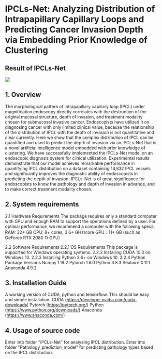 # IPCLs-Net: Analyzing Distribution of Intrapapillary Capillary Loops and Predicting Cancer Invasion Depth via Embedding Prior Knowledge of Clustering

## Result of IPCLs-Net
![](https://github.com/mintanwei/IPCLs-Net/tree/main/results/Outputs_of_IPCLsNet.png) 

## 1. Overview
The morphological pattern of intrapapillary capillary loop (IPCL) under magnification endoscopy directly correlates with the destruction of the original mucosal structure, depth of invasion, and treatment modality chosen for submucosal invasive cancer. Endoscopists have utilized it on diagnosing cancer with only limited clinical value, because the relationship of the distribution of IPCL with the depth of invasion is not quantitative and clear currently. Here we show that the complex distribution of IPCL can be quantified and used to predict the depth of invasion via an IPCLs-Net that is a novel artificial intelligence model embedded with prior knowledge of clustering. We have successfully implemented the IPCLs-Net model on an endoscopic diagnosis system for clinical utilization. Experimental results demonstrate that our model achieves remarkable performance in quantifying IPCL distribution on a dataset containing 14,832 IPCL vessels and significantly improves the diagnostic ability of endoscopists in predicting the depth of invasion. IPCLs-Net is of great significance for endoscopists to know the pathology and depth of invasion in advance, and to make correct treatment modality chosen.

## 2. System requirements
  2.1 Hardware Requirements
    The package requires only a standard computer with GPU and enough RAM to support the operations defined by a user. 
    For optimal performance, we recommend a computer with the following specs:
    RAM: 32+ GB
    CPU: 8+ cores, 3.6+ GHz/core
    GPU：11+ GB (such as GeForce RTX 2080 Ti GPU)
  
  2.2 Software Requirements
  2.2.1 OS Requirements
          This package is supported for Windows operating systems.
  2.2.2 Installing CUDA 10.0 on Windows 10.
  2.2.3 Installing Python 3.6+ on Windows 10.
  2.2.4 Python Package Versions
	    Numpy 1.19.2
	    Pytorch 1.6.0
      Python 3.8.3
	    Seaborn 0.11.1
      Anaconda 4.9.2
	 
## 3. Installation Guide
  A working version of CUDA, python and tensorflow. This should be easy and simple installation. 
  CUDA (https://developer.nvidia.com/cuda-downloads)
  Pytorch (https://pytorch.org/) 
  Python (https://www.python.org/downloads/)
  Anaconda (https://www.anaconda.com/)
  
## 4. Usage of source code
  Enter into folder "IPCLs-Net" for analyzing IPCL distribution.
  Enter into folder "Pathology_prediction_model" for predicting pathology types based on the IPCL distribution.
  
